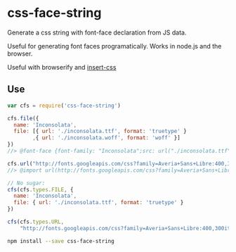 
css-face-string
===============

Generate a css string with font-face declaration from JS data.

Useful for generating font faces programatically. Works in node.js and the
browser.

Useful with browserify and [insert-css](https://www.npmjs.org/package/insert-css)

Use
---

```javascript
var cfs = require('css-face-string')

cfs.file({
  name: 'Inconsolata',
  file: [{ url: './inconsolata.ttf', format: 'truetype' }
        ,{ url: './inconsolata.woff', format: 'woff' }]
})
//> @font-face {font-family: "Inconsolata";src: url("./inconsolata.ttf") format("truetype"), url("./inconsolata.woff") format("woff");

cfs.url("http://fonts.googleapis.com/css?family=Averia+Sans+Libre:400,300italic,700")
//> @import url(http://fonts.googleapis.com/css?family=Averia+Sans+Libre:400,300italic,700);

// No sugar:
cfs(cfs.types.FILE, {
  name: 'Inconsolata',
  file: { url: './inconsolata.ttf', format: 'truetype' }
})

cfs(cfs.types.URL,
    "http://fonts.googleapis.com/css?family=Averia+Sans+Libre:400,300italic,700")

```

```bash
npm install --save css-face-string
```
